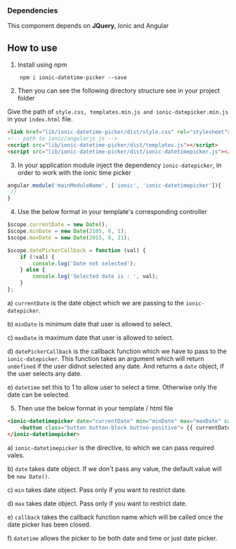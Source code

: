 ### Dependencies ###

This component depends on **JQuery**, Ionic and Angular

## How to use ###

1. Install using npm

```
    npm i ionic-datetime-picker --save
```

2. Then you can see the following directory structure see in your project folder

Give the path of  `style.css, templates.min.js and ionic-datepicker.min.js` in your `index.html` file.

````html
<link href="lib/ionic-datetime-picker/dist/style.css" rel="stylesheet">
<!-- path to ionic/angularjs js -->
<script src="lib/ionic-datetime-picker/dist/templates.js"></script>
<script src="lib/ionic-datetime-picker/dist/ionic-datetimepicker.js"></script>
````    
    
3. In your application module inject the dependency `ionic-datepicker`, in order to work with the ionic time picker
````javascript
angular.module('mainModuleName', ['ionic', 'ionic-datetimepicker']){
 //
}
````

4. Use the below format in your template's corresponding controller

````javascript
$scope.currentDate = new Date();
$scope.minDate = new Date(2105, 6, 1);
$scope.maxDate = new Date(2015, 6, 31);

$scope.datePickerCallback = function (val) {
	if (!val) {	
		console.log('Date not selected');
	} else {
		console.log('Selected date is : ', val);
	}
};
````

a) `currentDate` is the date object which we are passing to the `ionic-datepicker`.

b) `minDate` is minimum date that user is allowed to select.

c) `maxDate` is maximum date that user is allowed to select.

d) `datePickerCallback` is the callback function which we have to pass to the `ionic-datepicker`. This function takes an argument which will return `undefined` if the user didnot selected any date. And returns a `date` object, if the user selects any date.

e) `datetime` set this to 1 to allow user to select a time. Otherwise only the date can be selected.


5. Then use the below format in your template / html file

````html
<ionic-datetimepicker date="currentDate" min="minDate" max="maxDate" callback="datePickerCallback" datetime="1">
    <button class="button button-block button-positive"> {{ currentDate | date:'MMMM/dd/yyyy' }} </button>
</ionic-datetimepicker>
````


a) `ionic-datetimepicker` is the directive, to which we can pass required vales.

b) `date` takes date object. If we don't pass any value, the default value will be `new Date()`.

c) `min` takes date object. Pass only if you want to restrict date.

d) `max` takes date object. Pass only if you want to restrict date.

e) `callback` takes the callback function name which will be called once the date picker has been closed.

f) `datetime` allows the picker to be both date and time or just date picker.

